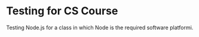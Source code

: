 Testing for CS Course
=====================

Testing Node.js for a class in which Node is the required software platformi.
